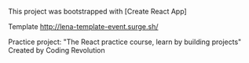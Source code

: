 This project was bootstrapped with [Create React App]

Template http://lena-template-event.surge.sh/

Practice project:
"The React practice course, learn by building projects"  Created by Coding Revolution
